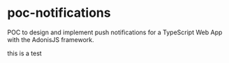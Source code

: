 # poc-notifications
POC to design and implement push notifications for a TypeScript Web App with the AdonisJS framework.

this is a test
